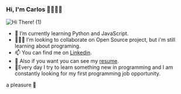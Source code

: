 ### Hi, I'm Carlos 👋👨🏻‍💻

![Hi There! (1)](https://user-images.githubusercontent.com/71195669/167061385-6e05f612-9a0d-4cda-9227-a94e2fb29061.png)

- 🌱 I’m currently learning Python and JavaScript.
- 👨🏻‍🎓 I’m looking to collaborate on Open Source project, but i'm still learning about programing.
- 📫 You can find me on <a href="https://www.linkedin.com/in/carlos17/"> Linkedin</a>.
- 🤔 Also if you want you can see my <a href="https://app.luminpdf.com/viewer/62749a78f00aabd24ce66bf0"> resume</a>.
- 🔭Every day I try to learn something new in programming and I am constantly looking for my first programming job opportunity.

a pleasure 👋

<!--
**Carlos-maldonado578/Carlos-maldonado578** is a ✨ _special_ ✨ repository because its `README.md` (this file) appears on your GitHub profile.

Here are some ideas to get you started:

- 🔭 I’m currently working on ...
- 🌱 I’m currently learning ...
- 👯 I’m looking to collaborate on ...
-  I’m looking for help with ...
- 💬 Ask me about ...
- 📫 How to reach me: ...
- 😄 Pronouns: ...
- ⚡ Fun fact: ...
-->
